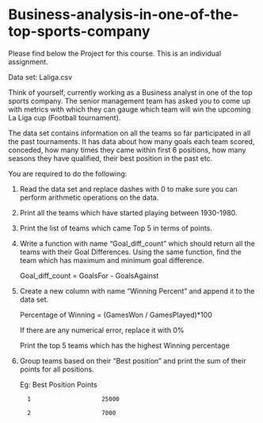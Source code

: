 # Business-analysis-in-one-of-the-top-sports-company

Please find below the Project for this course. This is an individual assignment. 

Data set: Laliga.csv

Think of yourself, currently working as a Business analyst in one of the top sports company. The senior management team has asked you to come up with metrics with which they can gauge which team will win the upcoming La Liga cup (Football tournament).

The data set contains information on all the teams so far participated in all the past tournaments. It has data about how many goals each team scored, conceded, how many times they came within first 6 positions, how many seasons they have qualified, their best position in the past etc.

 

You are required to do the following:

1. Read the data set and replace dashes with 0 to make sure you can perform arithmetic operations on the data. 

2. Print all the teams which have started playing between 1930-1980.

3. Print the list of teams which came Top 5 in terms of points.

4. Write a function with name “Goal_diff_count” which should return all the teams with their Goal Differences. Using the same function, find the team which has maximum and minimum goal difference.

   Goal_diff_count = GoalsFor - GoalsAgainst

5. Create a new column with name “Winning Percent” and append it to the data set.

   Percentage of Winning = (GamesWon / GamesPlayed)*100

   If there are any numerical error, replace it with 0%

   Print the top 5 teams which has the highest Winning percentage

6. Group teams based on their “Best position” and print the sum of their points for all positions.

   Eg: Best Position          Points

         1                    25000

         2                    7000
